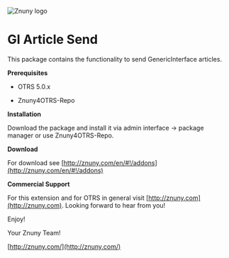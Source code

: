 ![Znuny logo](http://znuny.com/assets/images/logo_small.png)

GI Article Send
=================
This package contains the functionality to send GenericInterface articles.

**Prerequisites**

- OTRS 5.0.x

- Znuny4OTRS-Repo

**Installation**

Download the package and install it via admin interface -> package manager or use Znuny4OTRS-Repo.

**Download**

For download see [http://znuny.com/en/#!/addons](http://znuny.com/en/#!/addons)

**Commercial Support**

For this extension and for OTRS in general visit [http://znuny.com](http://znuny.com). Looking forward to hear from you!

Enjoy!

 Your Znuny Team!

 [http://znuny.com/](http://znuny.com/)
